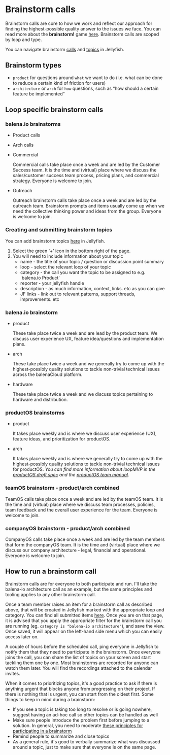 # Brainstorm calls 

Brainstorm calls are core to how we work and reflect our approach for finding the highest-possible quality answer to the issues we face. You can read more about the **brainstorm!** game [here](https://docs.google.com/document/d/1mHb-D2vJxufa8OZPU55V5WBIXuQ44MNL4fcXw52lEe8/edit#). Brainstorm calls are scoped by loop and type. 

You can navigate brainstorm [calls](https://jel.ly.fish/view-all-brainstorm-calls) and [topics](https://jel.ly.fish/view-all-brainstorm-topics) in Jellyfish.

## Brainstorm types
- `product` for questions around `what` we want to do (i.e. what can be done to reduce a certain kind of friction for users)
- `architecture` or `arch` for `how` questions, such as “how should a certain feature be implemented”

## Loop specific brainstorm calls 

### balena.io brainstorms
- Product calls

- Arch calls

- Commercial

    Commercial calls take place once a week and are led by the Customer Success team. It is the time and (virtual) place where we discuss the sales/customer success team process, pricing plans, and commercial strategy. Everyone is welcome to join.

- Outreach

    Outreach brainstorm calls take place once a week and are led by the outreach team. Brainstorm prompts and items usually come up when we need the collective thinking power and ideas from the group. Everyone is welcome to join. 

### Creating and submitting brainstorm topics
You can add brainstorm topics [here](https://jel.ly.fish/view-all-brainstorm-topics) in Jellyfish.

1. Select the green '+' icon in the bottom right of the page. 
2. You will need to include information about your topic 
    - name - the title of your topic / question or discussion point summary
    - loop - select the relevant loop of your topic
    - category - the call you want the topic to be assigned to e.g. 'balena.io Product'
    - reporter - your jellyfish handle
    - description - as much information, context, links. etc as you can give
    - JF links - link out to relevant patterns, support threads, improvements. etc

### balena.io brainstorm
- product

    These take place twice a week and are lead by the product team. We discuss user experience UX, feature idea/questions and implementation plans.
- arch

    These take place twice a week and we generally try to come up with the highest-possibly quality solutions to tackle non-trivial technical issues across the balenaCloud platform.
- hardware

    These take place twice a week and we discuss topics pertaining to hardware and distribution.

### productOS brainstorms
- product

    It takes place weekly and is where we discuss user experience (UX), feature ideas, and prioritization for productOS. 
- arch 

    It takes place weekly and is where we generally try to come up with the highest-possibly quality solutions to tackle non-trivial technical issues for productOS. 
    _You can find more information about loopMVP in the [productOS draft spec](https://docs.google.com/document/d/17_EnBWn_JKQzlAE98UiHp4cuy-l50Ist2_q-c24ojds/edit#heading=h.o9drtpe4wedmunder) and the [productOS team manual](https://docs.google.com/document/d/18G1vzYte-wSmoVLmPafG4gWm6eJ4ZUDCs40llWgc9s8/edit#heading=h.lj0g2s7qd8jq)._

### teamOS brainstorm - product/arch combined
TeamOS calls take place once a week and are led by the teamOS team. It is the time and (virtual) place where we discuss team processes, policies, team feedback and the overall user experience for the team. Everyone is welcome to join.

### companyOS brainstorm - product/arch combined
CompanyOS calls take place once a week and are led by the team members that form the companyOS team. It is the time and (virtual) place where we discuss our company architecture - legal, financial and operational. Everyone is welcome to join.

## How to run a brainstorm call

Brainstorm calls are for everyone to both participate and run. I'll take the balena-io architecture call as an example, but the same principles and tooling applies to any other brainstorm call.

Once a team member raises an item for a brainstorm call as described above, that will be created in Jellyfish marked with the appropriate loop and category. You can find all submitted items [here](https://jel.ly.fish/view-all-brainstorm-topics). Once you are on that page, it is advised that you apply the appropriate filter for the brainstorm call you are running (eg. `category is "balena-io architecture"`), and save the view. Once saved, it will appear on the left-hand side menu which you can easily access later on.

A couple of hours before the scheduled call, ping everyone in Jellyfish to notify them that they need to participate in the brainstorm. Once everyone joins the call, you can share the list of topics on your screen and start tackling them one by one. Most brainstorms are recorded for anyone can watch them later. You will find the recordings attached to the calendar invites. 

When it comes to prioritizing topics, it's a good practice to ask if there is anything urgent that blocks anyone from progressing on their project. If there is nothing that is urgent, you can start from the oldest first. Some things to keep in mind during a brainstorm:
- If you see a topic is taking too long to resolve or is going nowhere, suggest having an ad-hoc call so other topics can be handled as well
- Make sure people introduce the problem first before jumping to a solution. In general, you need to moderate [these principles for participating in a brainstorm](https://docs.google.com/document/d/1mHb-D2vJxufa8OZPU55V5WBIXuQ44MNL4fcXw52lEe8/edit)
- Remind people to summarize and close topics
- As a general rule, it's good to verbally summarize what was discussed around a topic, just to make sure that everyone is on the same page.
